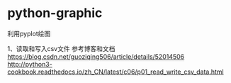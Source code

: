 # python-graphic

利用pyplot绘图

1、读取和写入csv文件
参考博客和文档
https://blog.csdn.net/guoziqing506/article/details/52014506
http://python3-cookbook.readthedocs.io/zh_CN/latest/c06/p01_read_write_csv_data.html